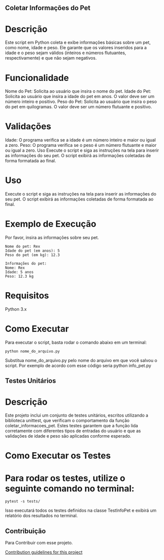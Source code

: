 ## Coletar Informações do Pet

# Descrição

Este script em Python coleta e exibe informações básicas sobre um pet, como nome, idade e peso. Ele garante que os valores inseridos para a idade e o peso sejam válidos (inteiros e números flutuantes, respectivamente) e que não sejam negativos.

# Funcionalidade

Nome do Pet: Solicita ao usuário que insira o nome do pet.
Idade do Pet: Solicita ao usuário que insira a idade do pet em anos. O valor deve ser um número inteiro e positivo.
Peso do Pet: Solicita ao usuário que insira o peso do pet em quilogramas. O valor deve ser um número flutuante e positivo.

# Validações

Idade: O programa verifica se a idade é um número inteiro e maior ou igual a zero.
Peso: O programa verifica se o peso é um número flutuante e maior ou igual a zero.
Uso
Execute o script e siga as instruções na tela para inserir as informações do seu pet. O script exibirá as informações coletadas de forma formatada ao final.

# Uso

Execute o script e siga as instruções na tela para inserir as informações do seu pet. O script exibirá as informações coletadas de forma formatada ao final.

# Exemplo de Execução

Por favor, insira as informações sobre seu pet.

```
Nome do pet: Rex
Idade do pet (em anos): 5
Peso do pet (em kg): 12.3

Informações do pet:
Nome: Rex
Idade: 5 anos
Peso: 12.3 kg 

```

# Requisitos

Python 3.x

# Como Executar

Para executar o script, basta rodar o comando abaixo em um terminal:

``` 
python nome_do_arquivo.py

```
Substitua nome_do_arquivo.py pelo nome do arquivo em que você salvou o script.
Por exemplo de acordo com esse código seria python info_pet.py

## Testes Unitários

# Descrição

Este projeto inclui um conjunto de testes unitários, escritos utilizando a biblioteca unittest, que verificam o comportamento da função coletar_informacoes_pet. Estes testes garantem que a função lida corretamente com diferentes tipos de entradas do usuário e que as validações de idade e peso são aplicadas conforme esperado.

# Como Executar os Testes

# Para rodar os testes, utilize o seguinte comando no terminal:

```
pytest -s tests/

```

Isso executará todos os testes definidos na classe TestInfoPet e exibirá um relatório dos resultados no terminal.

## Contribuição

Para Contribuir com esse projeto.

[Contribution guidelines for this project](contribuição/CONTRIBUTING.md)

